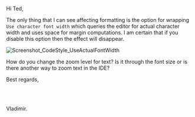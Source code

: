 Hi Ted,  

The only thing that I can see affecting formatting is the option for wrapping `Use character
font width` which queries the editor for actual character width and uses space for margin
computations. I am certain that if you disable this option then the effect will disappear.

![Screenshot_CodeStyle_UseActualFontWidth](../../assets/doc/images/Screenshot_CodeStyle_UseActualFontWidth.png)

How do you change the zoom level for text? Is it through the font size or is there another way
to zoom text in the IDE?

Best regards,

<br>  
<br>

Vladimir.
